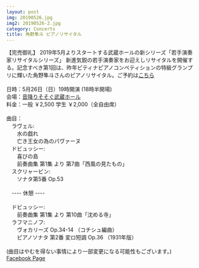 ```yaml
---
layout: post
img: 20190526.jpg
img2: 20190526-2.jpg
category: Concerts
title: 角野隼斗 ピアノリサイタル
---
```

【完売御礼】 2019年5月よりスタートする武蔵ホールの新シリーズ「若手演奏家リサイタルシリーズ」
新進気鋭の若手演奏家をお迎えしリサイタルを開催する。記念すべき第1回は、昨年ピティナピアノコンペティションの特級グランプリに輝いた角野隼斗さんのピアノリサイタル。ご予約は<a href="https://t.pia.jp/pia/event/event.do?eventCd=1909033">こちら</a><br>
 <br>
日時：5月26日（日）19時開演 (18時半開場) <br>
会場：<a href="https://www.musashihall.com">音降りそそぐ武蔵ホール</a> <br>
料金：一般 ￥2,500 学生 ￥2,000（全自由席）<br>
<br>
曲目： <br>
　ラヴェル: <br>
　　水の戯れ <br>
　　亡き王女の為のパヴァーヌ <br>
　ドビュッシー:  <br>
　　喜びの島 <br>
　　前奏曲集 第1集 より 第7曲「西風の見たもの」 <br>
　スクリャービン:  <br>
　　ソナタ第5番 Op.53 <br>
 <br>
　---- 休憩 ---- <br>
 <br>
　ドビュッシー: <br>
　　前奏曲集 第1集 より 第10曲「沈める寺」  <br>
　ラフマニノフ: <br>
　　ヴォカリーズ Op.34-14 （コチシュ編曲） <br>
　　ピアノソナタ 第2番 変ロ短調 Op.36 （1931年版） <br>
 <br>
(曲目はやむを得ない事情により一部変更になる可能性もございます。) <br>
<a href="https://www.facebook.com/events/428673891235603/">Facebook Page</a>
